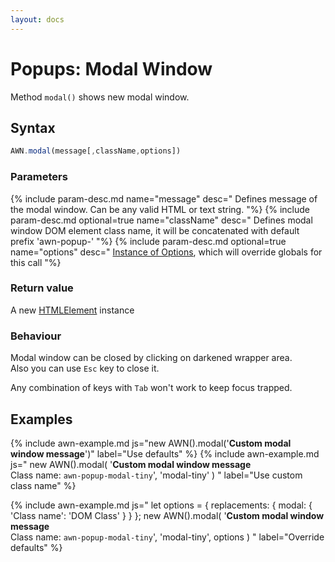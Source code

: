 ```yaml
---
layout: docs
---
```


# Popups: Modal Window
Method `modal()` shows new modal window.


## Syntax
```javascript
AWN.modal(message[,className,options])
```
### Parameters
{% include param-desc.md name="message" desc="
  Defines message of the modal window. Can be any valid HTML or text string.
"%}
{% include param-desc.md optional=true name="className" desc="
  Defines modal window DOM element class name, it will be concatenated with default prefix 'awn-popup-'
"%}
{% include param-desc.md optional=true name="options" desc="
  [Instance of Options](/awesome-notifications/docs/customization/), which will override globals for this call
"%}

### Return value
A new [HTMLElement](https://developer.mozilla.org/en-US/docs/Web/API/HTMLElement) instance

### Behaviour
Modal window can be closed by clicking on darkened wrapper area.   
Also you can use `Esc` key to close it.  

Any combination of keys with `Tab` won't work to keep focus trapped.

## Examples

{% include awn-example.md js="new AWN().modal('<b>Custom modal window message</b>')" label="Use defaults" %}
{% include awn-example.md js="
  new AWN().modal(
    '<b>Custom modal window message</b><br>Class name: `awn-popup-modal-tiny`',
    'modal-tiny'
  )
" label="Use custom class name" %}

{% include awn-example.md js="
  let options = {
    replacements: {
      modal: {
        'Class name': 'DOM Class'
      }
    }
  };
  new AWN().modal(
    '<b>Custom modal window message</b><br>Class name: `awn-popup-modal-tiny`',
    'modal-tiny',
    options
  )
" label="Override defaults" %}

